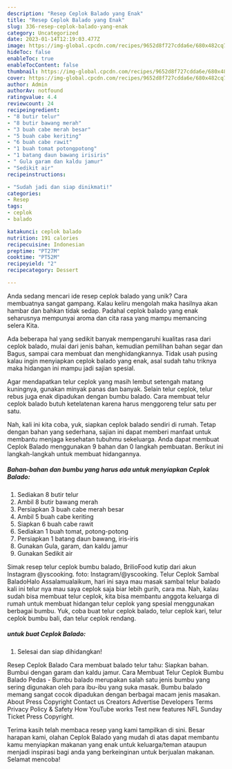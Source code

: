 ```yaml
---
description: "Resep Ceplok Balado yang Enak"
title: "Resep Ceplok Balado yang Enak"
slug: 336-resep-ceplok-balado-yang-enak
category: Uncategorized
date: 2023-01-14T12:19:03.477Z
image: https://img-global.cpcdn.com/recipes/9652d8f727cdda6e/680x482cq70/ceplok-balado-foto-resep-utama.jpg
hideToc: false
enableToc: true
enableTocContent: false
thumbnail: https://img-global.cpcdn.com/recipes/9652d8f727cdda6e/680x482cq70/ceplok-balado-foto-resep-utama.jpg
cover: https://img-global.cpcdn.com/recipes/9652d8f727cdda6e/680x482cq70/ceplok-balado-foto-resep-utama.jpg
author: Admin
authorAv: notfound
ratingvalue: 4.4
reviewcount: 24
recipeingredient:
- "8 butir telur"
- "8 butir bawang merah"
- "3 buah cabe merah besar"
- "5 buah cabe keriting"
- "6 buah cabe rawit"
- "1 buah tomat potongpotong"
- "1 batang daun bawang irisiris"
- " Gula garam dan kaldu jamur"
- "Sedikit air"
recipeinstructions:

- "Sudah jadi dan siap dinikmati!"
categories:
- Resep
tags:
- ceplok
- balado

katakunci: ceplok balado 
nutrition: 191 calories
recipecuisine: Indonesian
preptime: "PT27M"
cooktime: "PT52M"
recipeyield: "2"
recipecategory: Dessert

---
```





Anda sedang mencari ide resep ceplok balado yang unik? Cara membuatnya sangat gampang. Kalau keliru mengolah maka hasilnya akan hambar dan bahkan tidak sedap. Padahal ceplok balado yang enak seharusnya mempunyai aroma dan cita rasa yang mampu memancing selera Kita.





Ada beberapa hal yang sedikit banyak mempengaruhi kualitas rasa dari ceplok balado, mulai dari jenis bahan, kemudian pemilihan bahan segar dan Bagus, sampai cara membuat dan menghidangkannya. Tidak usah pusing kalau ingin menyiapkan ceplok balado yang enak,      asal sudah tahu triknya maka hidangan ini mampu jadi sajian spesial.














Agar mendapatkan telur ceplok yang masih lembut setengah matang kuningnya, gunakan minyak panas dan banyak. Selain telur ceplok, telur rebus juga enak dipadukan dengan bumbu balado. Cara membuat telur ceplok balado butuh ketelatenan karena harus menggoreng telur satu per satu.






Nah, kali ini kita coba, yuk, siapkan ceplok balado sendiri di rumah. Tetap dengan bahan yang sederhana, sajian ini dapat memberi manfaat untuk membantu menjaga kesehatan tubuhmu sekeluarga. Anda dapat membuat Ceplok Balado menggunakan 9 bahan dan 0 langkah pembuatan. Berikut ini langkah-langkah untuk membuat hidangannya.

<!--inarticleads1-->

##### Bahan-bahan dan bumbu yang harus ada untuk menyiapkan Ceplok Balado:

1. Sediakan 8 butir telur
1. Ambil 8 butir bawang merah
1. Persiapkan 3 buah cabe merah besar
1. Ambil 5 buah cabe keriting
1. Siapkan 6 buah cabe rawit
1. Sediakan 1 buah tomat, potong-potong
1. Persiapkan 1 batang daun bawang, iris-iris
1. Gunakan  Gula, garam, dan kaldu jamur
1. Gunakan Sedikit air


Simak resep telur ceplok bumbu balado, BrilioFood kutip dari akun Instagram @yscooking. foto: Instagram/@yscooking. Telur Ceplok Sambal BaladoHalo Assalamualaikum, hari ini saya mau masak sambal telur balado kali ini telur nya mau saya ceplok saja biar lebih gurih, cara ma. Nah, kalau sudah bisa membuat telur ceplok, kita bisa membantu anggota keluarga di rumah untuk membuat hidangan telur ceplok yang spesial menggunakan berbagai bumbu. Yuk, coba buat telur ceplok balado, telur ceplok kari, telur ceplok bumbu bali, dan telur ceplok rendang. 

<!--inarticleads2-->

#####  untuk buat Ceplok Balado:


1. Selesai dan siap dihidangkan!

Resep Ceplok Balado Cara membuat balado telur tahu: Siapkan bahan. Bumbui dengan garam dan kaldu jamur. Cara Membuat Telur Ceplok Bumbu Balado Pedas - Bumbu balado merupakan salah satu jenis bumbu yang sering digunakan oleh para ibu-ibu yang suka masak. Bumbu balado memang sangat cocok dipadukan dengan berbagai macam jenis masakan. About Press Copyright Contact us Creators Advertise Developers Terms Privacy Policy &amp; Safety How YouTube works Test new features NFL Sunday Ticket Press Copyright. 

Terima kasih telah membaca resep yang kami tampilkan di sini. Besar harapan kami, olahan Ceplok Balado yang mudah di atas dapat membantu kamu menyiapkan makanan yang enak untuk keluarga/teman ataupun menjadi inspirasi bagi anda yang berkeinginan untuk berjualan makanan. Selamat mencoba!
